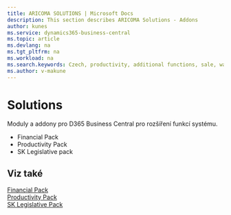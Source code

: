 ```yaml
---
title: ARICOMA SOLUTIONS | Microsoft Docs
description: This section describes ARICOMA Solutions - Addons
author: kunes
ms.service: dynamics365-business-central
ms.topic: article
ms.devlang: na
ms.tgt_pltfrm: na
ms.workload: na
ms.search.keywords: Czech, productivity, additional functions, sale, warehouse, invoicing, barcode, claims, transportation, workflow
ms.author: v-makune
---
```


# Solutions

Moduly a addony pro D365 Business Central pro rozšíření funkcí systému.


- Financial Pack
- Productivity Pack 
- SK Legislative pack
 

## Viz také
[Financial Pack](FinancialPack/finance-pack.md)  
[Productivity Pack](ProductivityPack/productivity-pack.md)  
[SK Legislative Pack](SK/sk-legislative-pack.md)
